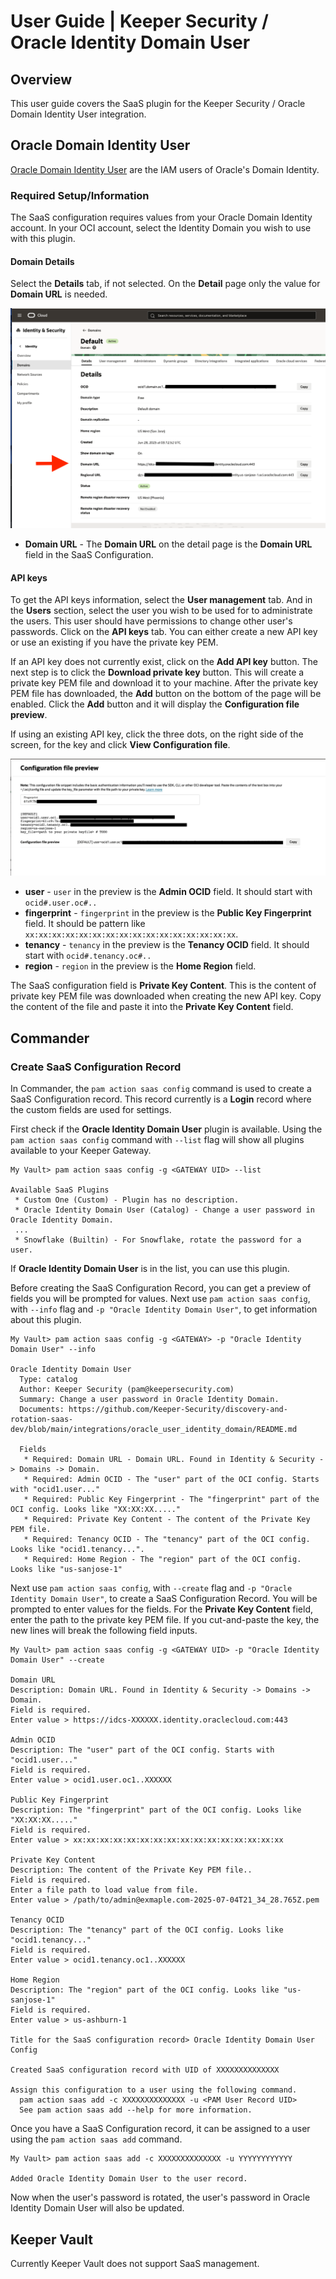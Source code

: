 # User Guide | Keeper Security / Oracle Identity Domain User

## Overview

This user guide covers the SaaS plugin for the Keeper Security / Oracle Domain Identity User integration. 

## Oracle Domain Identity User
[Oracle Domain Identity User](https://docs.oracle.com/en-us/iaas/Content/identity-domains/identity-domains.htm) are
  the IAM users of Oracle's Domain Identity.

### Required Setup/Information

The SaaS configuration requires values from your Oracle Domain Identity account.
In your OCI account, select the Identity Domain you wish to use with this plugin.

#### Domain Details

Select the **Details** tab, if not selected.
On the **Detail** page only the value for **Domain URL** is needed.

![is_domain_detail.png](images/is_domain_detail.png)

* **Domain URL** - The **Domain URL** on the detail page is the **Domain URL** field in the SaaS Configuration.

#### API keys

To get the API keys information, select the **User management** tab.
And in the **Users** section, select the user you wish to be used for to administrate the users.
This user should have permissions to change other user's passwords.
Click on the **API keys** tab.
You can either create a new API key or use an existing if you have the private key PEM.

If an API key does not currently exist, click on the **Add API key** button.
The next step is to click the **Download private key** button.
This will create a private key PEM file and download it to your machine.
After the private key PEM file has downloaded, the **Add** button on the bottom of the page will be enabled.
Click the **Add** button and it will display the **Configuration file preview**.

If using an existing API key, click the three dots, on the right side of the screen, for the key and click **View Configuration file**.

![api_view.png](images/api_view.png)

* **user** - `user` in the preview is the **Admin OCID** field. 
  It should start with `ocid#.user.oc#..`
* **fingerprint** - `fingerprint` in the preview is the **Public Key Fingerprint** field. 
  It should be pattern like `xx:xx:xx:xx:xx:xx:xx:xx:xx:xx:xx:xx:xx:xx:xx:xx`.
* **tenancy** - `tenancy` in the preview is the **Tenancy OCID** field. 
  It should start with `ocid#.tenancy.oc#..`
* **region** - `region` in the preview is the **Home Region** field. 

The SaaS configuration field is **Private Key Content**. 
This is the content of private key PEM file was downloaded when creating the new API key. 
Copy the content of the file and paste it into the **Private Key Content** field.

## Commander

### Create SaaS Configuration Record

In Commander, the `pam action saas config` command is used to create a SaaS Configuration record.
This record currently is a **Login** record where the custom fields are used for settings.

First check if the **Oracle Identity Domain User** plugin is available.
Using the `pam action saas config` command with `--list` flag will show all plugins available to your Keeper Gateway.

```
My Vault> pam action saas config -g <GATEWAY UID> --list

Available SaaS Plugins
 * Custom One (Custom) - Plugin has no description.
 * Oracle Identity Domain User (Catalog) - Change a user password in Oracle Identity Domain.
 ...
 * Snowflake (Builtin) - For Snowflake, rotate the password for a user.
```

If **Oracle Identity Domain User** is in the list, you can use this plugin.

Before creating the SaaS Configuration Record, you can get a preview of fields you will be prompted for values.
Next use `pam action saas config`, with `--info` flag and `-p "Oracle Identity Domain User"`, to get information about this plugin.
```
My Vault> pam action saas config -g <GATEWAY> -p "Oracle Identity Domain User" --info

Oracle Identity Domain User
  Type: catalog
  Author: Keeper Security (pam@keepersecurity.com)
  Summary: Change a user password in Oracle Identity Domain.
  Documents: https://github.com/Keeper-Security/discovery-and-rotation-saas-dev/blob/main/integrations/oracle_user_identity_domain/README.md

  Fields
   * Required: Domain URL - Domain URL. Found in Identity & Security -> Domains -> Domain.
   * Required: Admin OCID - The "user" part of the OCI config. Starts with "ocid1.user..."
   * Required: Public Key Fingerprint - The "fingerprint" part of the OCI config. Looks like "XX:XX:XX....."
   * Required: Private Key Content - The content of the Private Key PEM file.
   * Required: Tenancy OCID - The "tenancy" part of the OCI config. Looks like "ocid1.tenancy...".
   * Required: Home Region - The "region" part of the OCI config. Looks like "us-sanjose-1"
```

Next use `pam action saas config`, with `--create` flag and `-p "Oracle Identity Domain User"`, to create a SaaS Configuration Record.
You will be prompted to enter values for the fields.
For the **Private Key Content** field, enter the path to the private key PEM file.
If you cut-and-paste the key, the new lines will break the following field inputs.


```
My Vault> pam action saas config -g <GATEWAY UID> -p "Oracle Identity Domain User" --create

Domain URL
Description: Domain URL. Found in Identity & Security -> Domains -> Domain.
Field is required.
Enter value > https://idcs-XXXXXX.identity.oraclecloud.com:443

Admin OCID
Description: The "user" part of the OCI config. Starts with "ocid1.user..."
Field is required.
Enter value > ocid1.user.oc1..XXXXXX

Public Key Fingerprint
Description: The "fingerprint" part of the OCI config. Looks like "XX:XX:XX....."
Field is required.
Enter value > xx:xx:xx:xx:xx:xx:xx:xx:xx:xx:xx:xx:xx:xx:xx:xx

Private Key Content
Description: The content of the Private Key PEM file..
Field is required.
Enter a file path to load value from file.
Enter value > /path/to/admin@exmaple.com-2025-07-04T21_34_28.765Z.pem

Tenancy OCID
Description: The "tenancy" part of the OCI config. Looks like "ocid1.tenancy..."
Field is required.
Enter value > ocid1.tenancy.oc1..XXXXXX

Home Region
Description: The "region" part of the OCI config. Looks like "us-sanjose-1"
Field is required.
Enter value > us-ashburn-1

Title for the SaaS configuration record> Oracle Identity Domain User Config

Created SaaS configuration record with UID of XXXXXXXXXXXXXX

Assign this configuration to a user using the following command.
  pam action saas add -c XXXXXXXXXXXXXX -u <PAM User Record UID>
  See pam action saas add --help for more information.
```

Once you have a SaaS Configuration record, it can be assigned to a user using the `pam action saas add` command.

```
My Vault> pam action saas add -c XXXXXXXXXXXXXX -u YYYYYYYYYYYY

Added Oracle Identity Domain User to the user record.
```

Now when the user's password is rotated, the user's password in Oracle Identity Domain User will also be updated.

## Keeper Vault

Currently Keeper Vault does not support SaaS management.


